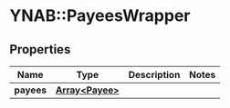 # YNAB::PayeesWrapper

## Properties
Name | Type | Description | Notes
------------ | ------------- | ------------- | -------------
**payees** | [**Array&lt;Payee&gt;**](Payee.md) |  | 


